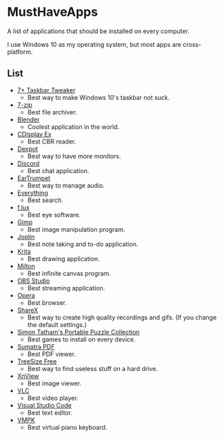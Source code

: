 # MustHaveApps
A list of applications that should be installed on every computer.

I use Windows 10 as my operating system, but most apps are cross-platform.

## List

* [7+ Taskbar Tweaker](https://rammichael.com/7-taskbar-tweaker)
  * Best way to make Windows 10's taskbar not suck.
* [7-zip](https://www.7-zip.org/)
  * Best file archiver.
* [Blender](https://www.blender.org/)
  * Coolest application in the world.
* [CDisplay Ex](http://www.cdisplayex.com/)
  * Best CBR reader.
* [Dexpot](https://dexpot.de/)
  * Best way to have more monitors.
* [Discord](https://discordapp.com/)
  * Best chat application.
* [EarTrumpet](https://www.microsoft.com/en-us/p/eartrumpet/9nblggh516xp)
  * Best way to manage audio.
* [Everything](https://www.voidtools.com/)
  * Best search.
* [f.lux](https://justgetflux.com/)
  * Best eye software.
* [Gimp](https://www.gimp.org/)
  * Best image manipulation program.
* [Joplin](https://joplin.cozic.net/)
  * Best note taking and to-do application.
* [Krita](https://krita.org)
  * Best drawing application.
* [Milton](https://github.com/serge-rgb/milton)
  * Best infinite canvas program.
* [OBS Studio](https://obsproject.com/)
  * Best streaming application.
* [Opera](https://www.opera.com/)
  * Best browser.
* [ShareX](https://getsharex.com/)
  * Best way to create high quality recordings and gifs. (If you change the default settings.)
* [Simon Tatham's Portable Puzzle Collection](https://www.chiark.greenend.org.uk/~sgtatham/puzzles/)
  * Best games to install on every device.
* [Sumatra PDF](https://www.sumatrapdfreader.org/free-pdf-reader.html)
  * Best PDF viewer.
* [TreeSize Free](https://www.jam-software.com/treesize_free/)
  * Best way to find useless stuff on a hard drive. 
* [XnView](https://www.xnview.com/en/)
  * Best image viewer.
* [VLC](https://www.videolan.org/vlc/index.html)
  * Best video player.
* [Visual Studio Code](https://code.visualstudio.com/)
  * Best text editor.
* [VMPK](http://vmpk.sourceforge.net/)
  * Best virtual piano keyboard.
